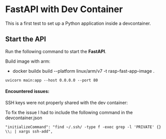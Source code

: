 # FastAPI with Dev Container

This is a first test to set up a Python application inside a devcontainer. 

## Start the API

Run the following command to start the __FastAPI__. 

Build image with arm:
- docker buildx build --platform linux/arm/v7 -t rasp-fast-app-image . 


```
uvicorn main:app --host 0.0.0.0 --port 80
```
#### Encountered issues: 

SSH keys were not properly shared with the dev container:

To fix the issue I had to include the following command in the devcontainer.json

```
"initializeCommand": "find ~/.ssh/ -type f -exec grep -l 'PRIVATE' {} \\; | xargs ssh-add",
```


